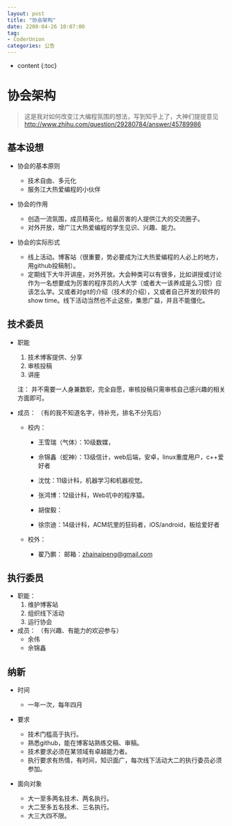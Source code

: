 ```yaml
---
layout: post
title: "协会架构"
date: 2200-04-26 10:07:00
tag: 
- CoderUnion
categories: 公告
---
```


* content
{:toc}

# 协会架构
>这是我对如何改变江大编程氛围的想法，写到知乎上了，大神们提提意见
>http://www.zhihu.com/question/29280784/answer/45789986


## 基本设想
- 协会的基本原则
	- 技术自由、多元化
	- 服务江大热爱编程的小伙伴

- 协会的作用
	- 创造一流氛围，成员精英化，给最厉害的人提供江大的交流圈子。
	- 对外开放，增广江大热爱编程的学生见识、兴趣、能力。

- 协会的实际形式
	- 线上活动。博客站（很重要，势必要成为江大热爱编程的人必上的地方，用github投稿制）。
	- 定期线下大牛开讲座，对外开放。大会种类可以有很多，比如讲授或讨论作为一名想要成为厉害的程序员的人大学（或者大一该养成是么习惯）应该怎么学。又或者对git的介绍（技术的介绍），又或者自己开发的软件的show time。线下活动当然也不止这些，集思广益，并且不能僵化。



## 技术委员
- 职能
	1. 技术博客提供、分享
	2. 审核投稿
	3. 讲座

	注： 并不需要一人身兼数职，完全自愿，审核投稿只需审核自己感兴趣的相关方面即可。

- 成员：
（有的我不知道名字，待补充，排名不分先后）

	- 校内：
		- 王雪瑞（气体）：10级数媒，
		- 佘锦鑫（蛇神）：13级信计，web后端，安卓，linux重度用户，c++爱好者
		- 沈忱：11级计科，机器学习和机器视觉。
		- 张鸿博：12级计科，Web坑中的程序猿。
		
		- 胡俊毅：
		- 徐宗迪：14级计科，ACM坑里的狂码者，iOS/android，板绘爱好者	

	- 校外：
		- 翟乃鹏： 邮箱：zhainaipeng@gmail.com

## 执行委员
- 职能：
	1. 维护博客站
	2. 组织线下活动
	3. 运行协会
- 成员：
（有兴趣、有能力的欢迎参与）
	- 余伟
	- 佘锦鑫

## 纳新
- 时间
	- 一年一次，每年四月

- 要求
	- 技术门槛高于执行。
	- 熟悉github，能在博客站熟练交稿、审稿。
	- 技术要求必须在某领域有卓越能力者。
	- 执行要求有热情，有时间，知识面广，每次线下活动大二的执行委员必须参加。
	
- 面向对象
	- 大一至多两名技术、两名执行。
	- 大二至多五名技术、三名执行。
	- 大三大四不限。


